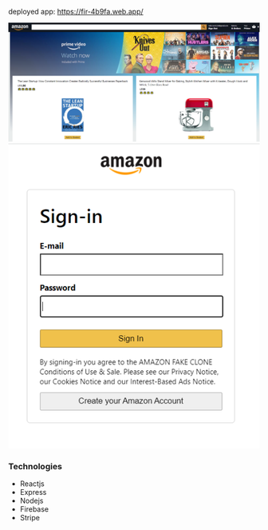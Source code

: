 deployed app: https://fir-4b9fa.web.app/
<br />

<div align="center">
  <img alt="Demo" src="https://raw.githubusercontent.com/Ik-williams/Portfolio/main/src/Assets/Projects/amazon-clone/Amazon-Clone.png" />
</div>

<div align="center">
  <img alt="Demo" src="https://raw.githubusercontent.com/Ik-williams/Portfolio/main/src/Assets/Projects/amazon-clone/Amazon-Clone-Signin.png" />
</div>

### Technologies

<ul>
    <li>Reactjs</li>
    <li>Express</li>
    <li>Nodejs</li>
    <li>Firebase</li>
    <li>Stripe</li>
</ul>
